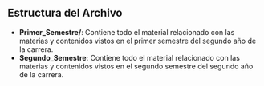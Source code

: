 ## Estructura del Archivo

- **Primer_Semestre/**: Contiene todo el material relacionado con las materias y contenidos vistos en el primer semestre del segundo año de la carrera.
- **Segundo_Semestre**: Contiene todo el material relacionado con las materias y contenidos vistos en el segundo semestre del segundo año de la carrera.
